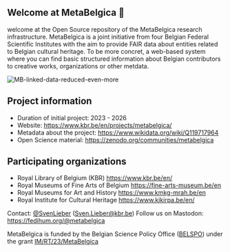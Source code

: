 ## Welcome at MetaBelgica 👋

welcome at the Open Source repository of the MetaBelgica research infrastructure. 
MetaBelgica is a joint initiative from four Belgian Federal Scientific Institutes with the aim to provide FAIR data about entities related to Belgian cultural heritage. To be more concret, a web-based system where you can find basic structured information about Belgian contributors to creative works, organizations or other metdata.

![MB-linked-data-reduced-even-more](https://github.com/MetaBelgica/.github/assets/3501171/9eb741be-94eb-4fec-94df-453b3dc01e5b)

## Project information

* Duration of initial project: 2023 - 2026
* Website: https://www.kbr.be/en/projects/metabelgica/
* Metadata about the project: https://www.wikidata.org/wiki/Q119717964
* Open Science material: https://zenodo.org/communities/metabelgica

## Participating organizations

* Royal Library of Belgium (KBR) https://www.kbr.be/en/
* Royal Museums of Fine Arts of Belgium https://fine-arts-museum.be/en
* Royal Museums for Art and History https://www.kmkg-mrah.be/en
* Royal Institute for Cultural Heritage https://www.kikirpa.be/en/

Contact: [@SvenLieber](https://github.com/SvenLieber) (Sven.Lieber@kbr.be)
Follow us on Mastodon: https://fedihum.org/@metabelgica

MetaBelgica is funded by the Belgian Science Policy Office ([BELSPO](https://www.belspo.be/)) under the grant [IM/RT/23/MetaBelgica](https://www.belspo.be/belspo/impuls/project_en.stm#MetaBelgica)

